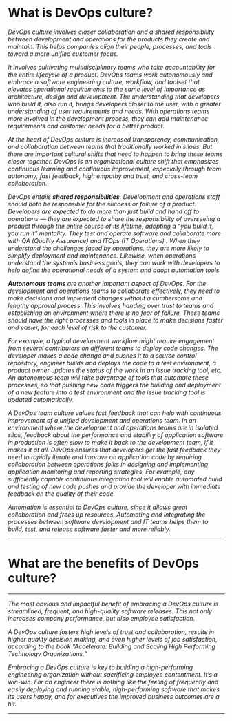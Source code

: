 # What is DevOps culture? 

 *DevOps culture involves closer collaboration and a shared responsibility between development and operations for the products they create and maintain. This helps companies align their people, processes, and tools toward a more unified customer focus.*
 
*It involves cultivating multidisciplinary teams who take accountability for the entire lifecycle of a product. DevOps teams work autonomously and embrace a software engineering culture, workflow, and toolset that elevates operational requirements to the same level of importance as architecture, design and development. The understanding that developers who build it, also run it, brings developers closer to the user, with a greater understanding of user requirements and needs. With operations teams more involved in the development process, they can add maintenance requirements and customer needs for a better product.* 

*At the heart of DevOps culture is increased transparency, communication, and collaboration between teams that traditionally worked in siloes. But there are important cultural shifts that need to happen to bring these teams closer together. DevOps is an organizational culture shift that emphasizes continuous learning and continuous improvement, especially through team autonomy, fast feedback, high empathy and trust, and cross-team collaboration.*

*DevOps entails **shared responsibilities**. Development and operations staff should both be responsible for the success or failure of a product. Developers are expected to do more than just build and hand off to operations — they are expected to share the responsibility of overseeing a product through the entire course of its lifetime, adopting a "you build it, you run it" mentality. They test and operate software and collaborate more with QA (Quality Assurance) and ITOps (IT Operations) . When they understand the challenges faced by operations, they are more likely to simplify deployment and maintenance. Likewise, when operations understand the system’s business goals, they can work with developers to help define the operational needs of a system and adopt automation tools.*

***Autonomous teams** are another important aspect of DevOps. For the development and operations teams to collaborate effectively, they need to make decisions and implement changes without a cumbersome and lengthy approval process. This involves handing over trust to teams and establishing an environment where there is no fear of failure. These teams should have the right processes and tools in place to make decisions faster and easier, for each level of risk to the customer.* 

*For example, a typical development workflow might require engagement from several contributors on different teams to deploy code changes. The developer makes a code change and pushes it to a source control repository, engineer builds and deploys the code to a test environment, a product owner updates the status of the work in an issue tracking tool, etc. An autonomous team will take advantage of tools that automate these processes, so that pushing new code triggers the building and deployment of a new feature into a test environment and the issue tracking tool is updated automatically.*

*A DevOps team culture values fast feedback that can help with continuous improvement of a unified development and operations team. In an environment where the development and operations teams are in isolated silos, feedback about the performance and stability of application software in production is often slow to make it back to the development team, if it makes it at all. DevOps ensures that developers get the fast feedback they need to rapidly iterate and improve on application code by requiring collaboration between operations folks in designing and implementing application monitoring and reporting strategies. For example, any sufficiently capable continuous integration tool will enable automated build and testing of new code pushes and provide the developer with immediate feedback on the quality of their code.*

*Automation is essential to DevOps culture, since it allows great collaboration and frees up resources. Automating and integrating the processes between software development and IT teams helps them to build, test, and release software faster and more reliably.*
________________________________________
# What are the benefits of DevOps culture? 
________________________________________
*The most obvious and impactful benefit of embracing a DevOps culture is streamlined, frequent, and high-quality software releases. This not only increases company performance, but also employee satisfaction.*

*A DevOps culture fosters high levels of trust and collaboration, results in higher quality decision making, and even higher levels of job satisfaction, according to the book “Accelerate: Building and Scaling High Performing Technology Organizations.”*

*Embracing a DevOps culture is key to building a high-performing engineering organization without sacrificing employee contentment. It’s a win-win. For an engineer there is nothing like the feeling of frequently and easily deploying and running stable, high-performing software that makes its users happy, and for executives the improved business outcomes are a hit.*
________________________________________
